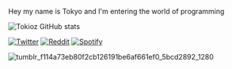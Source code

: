  Hey my name is Tokyo and I'm entering the world of programming 

![Tokioz GitHub stats](https://github-readme-stats.vercel.app/api?username=Tokioz&show_icons=true&theme=radical)



[![Twitter](https://img.shields.io/badge/Twitter-1DA1F2?style=for-the-badge&logo=twitter&logoColor=pink)](https://twitter.com/Tokiorik)      [![Reddit](https://img.shields.io/badge/Reddit-FF4500?style=for-the-badge&logo=reddit&logoColor=pink)](https://www.reddit.com/user/Tokioz)     [![Spotify](https://img.shields.io/badge/Spotify-1ED760?&style=for-the-badge&logo=spotify&logoColor=pink)](https://open.spotify.com/user/31zxseluxvwgggx7fzhdzrvr7bga)


![tumblr_f114a73eb80f2cb126191be6af661ef0_5bcd2892_1280](https://user-images.githubusercontent.com/98661694/154600251-164867bd-54ae-4210-aa4f-497dc8bb5d7d.gif)
